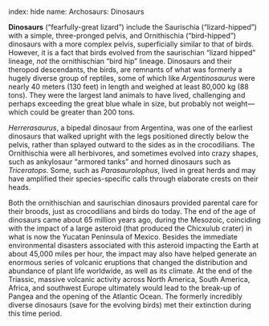 index: hide
name: Archosaurs: Dinosaurs

 **Dinosaurs** (“fearfully-great lizard”) include the Saurischia (“lizard-hipped”) with a simple, three-pronged pelvis, and Ornithischia (“bird-hipped”) dinosaurs with a more complex pelvis, superficially similar to that of birds. However, it is a fact that birds evolved from the saurischian “lizard hipped” lineage,  *not* the ornithischian “bird hip” lineage. Dinosaurs and their theropod descendants, the birds, are remnants of what was formerly a hugely diverse group of reptiles, some of which like  *Argentinosaurus* were nearly 40 meters (130 feet) in length and weighed at least 80,000 kg (88 tons). They were the largest land animals to have lived, challenging and perhaps exceeding the great blue whale in size, but probably not weight—which could be greater than 200 tons.

 *Herrerasaurus*, a bipedal dinosaur from Argentina, was one of the earliest dinosaurs that walked upright with the legs positioned directly below the pelvis, rather than splayed outward to the sides as in the crocodilians. The Ornithischia were all herbivores, and sometimes evolved into crazy shapes, such as ankylosaur “armored tanks” and horned dinosaurs such as  *Triceratops*. Some, such as  *Parasaurolophus*, lived in great herds and may have amplified their species-specific calls through elaborate crests on their heads.

Both the ornithischian and saurischian dinosaurs provided parental care for their broods, just as crocodilians and birds do today. The end of the age of dinosaurs came about 65 million years ago, during the Mesozoic, coinciding with the impact of a large asteroid (that produced the Chicxulub crater) in what is now the Yucatan Peninsula of Mexico. Besides the immediate environmental disasters associated with this asteroid impacting the Earth at about 45,000 miles per hour, the impact may also have helped generate an enormous series of volcanic eruptions that changed the distribution and abundance of plant life worldwide, as well as its climate. At the end of the Triassic, massive volcanic activity across North America, South America, Africa, and southwest Europe ultimately would lead to the break-up of Pangea and the opening of the Atlantic Ocean. The formerly incredibly diverse dinosaurs (save for the evolving birds) met their extinction during this time period.
